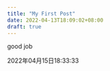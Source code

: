 ```yaml
---
title: "My First Post"
date: 2022-04-13T18:09:02+08:00
draft: true
---
```


good job 

2022年04月15日18:33:33